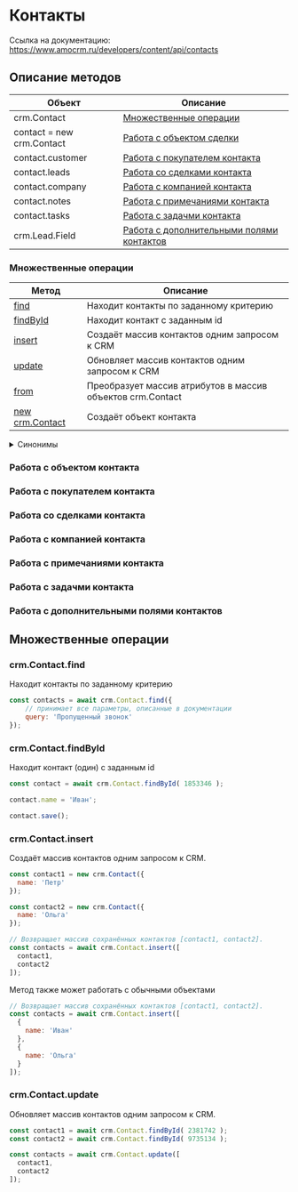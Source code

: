 # Контакты

Ссылка на документацию:
https://www.amocrm.ru/developers/content/api/contacts

## Описание методов

| Объект                  | Описание                                                                              |
|-------------------------|---------------------------------------------------------------------------------------|
|crm.Contact              |[Множественные операции](#множественные-операции)                                      |
|contact = new crm.Contact|[Работа с объектом сделки](#работа-с-объектом-контакта)                                |
|contact.customer         |[Работа с покупателем контакта](#работа-с-покупателем-контакта)                        |
|contact.leads            |[Работа со сделками контакта](#работа-со-сделками-контакта)                            |
|contact.company          |[Работа с компанией контакта](#работа-с-компанией-контакта)                            |
|contact.notes            |[Работа с примечаниями контакта](#работа-с-примечаниями-контакта)                      |
|contact.tasks            |[Работа с задачми контакта](#работа-с-задачми-контакта)                                |
|crm.Lead.Field           |[Работа с дополнительными полями контактов](#работа-с-дополнительными-полями-контактов)|

### Множественные операции

| Метод                         | Описание                                                 |
|-------------------------------|----------------------------------------------------------|
|[find](#crmcontactfind)        |Находит контакты по заданному критерию                    |
|[findById](#crmcontactfindbyid)|Находит контакт с заданным id                             |
|[insert](#crmcontactinsert)    |Создаёт массив контактов одним запросом к CRM             |
|[update](#crmcontactupdate)    |Обновляет массив контактов одним запросом к CRM           |
|[from](#crmcontactfrom)        |Преобразует массив атрибутов в массив объектов crm.Contact|
|[new crm.Contact](#создание)   |Создаёт объект контакта                                   |

<details>
<summary>
Синонимы
</summary>

| Метод              | Описание           |
|--------------------|--------------------|
|[of](#создание)     |Синоним new crm.Contact|
|[create](#создание) |Синоним new crm.Contact|

</details>

### Работа с объектом контакта

### Работа с покупателем контакта
### Работа со сделками контакта
### Работа с компанией контакта
### Работа с примечаниями контакта
### Работа с задачми контакта
### Работа с дополнительными полями контактов

## Множественные операции

### crm.Contact.find

Находит контакты по заданному критерию

```js
const contacts = await crm.Contact.find({
    // принимает все параметры, описанные в документации
    query: 'Пропущенный звонок'
});
```

### crm.Contact.findById

Находит контакт (один) с заданным id

```js
const contact = await crm.Contact.findById( 1853346 );

contact.name = 'Иван';

contact.save();
```

### crm.Contact.insert

Создаёт массив контактов одним запросом к CRM.

```js
const contact1 = new crm.Contact({
  name: 'Петр'
});

const contact2 = new crm.Contact({
  name: 'Ольга'
});

// Возвращает массив сохранённых контактов [contact1, contact2].
const contacts = await crm.Contact.insert([
  contact1,
  contact2
]);
```

Метод также может работать с обычными объектами

```js
// Возвращает массив сохранённых контактов [contact1, contact2].
const contacts = await crm.Contact.insert([
  {
    name: 'Иван'
  },
  {
    name: 'Ольга'
  }
]);
```

### crm.Contact.update

Обновляет массив контактов одним запросом к CRM.

```js
const contact1 = await crm.Contact.findById( 2381742 );
const contact2 = await crm.Contact.findById( 9735134 );

const contacts = await crm.Contact.update([
  contact1,
  contact2
]);
```

